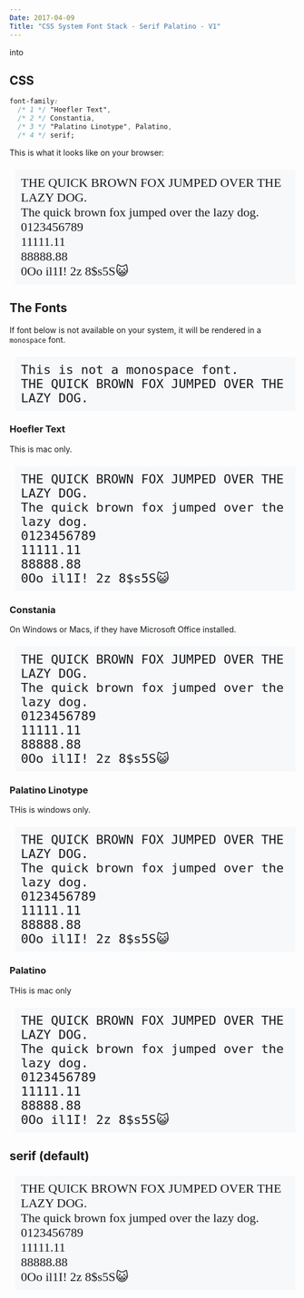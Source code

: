 ```yaml
---
Date: 2017-04-09
Title: "CSS System Font Stack - Serif Palatino - V1"
---
```


into

## CSS

```css
font-family:
  /* 1 */ "Hoefler Text",
  /* 2 */ Constantia,
  /* 3 */ "Palatino Linotype", Palatino,
  /* 4 */ serif;
```
This is what it looks like on your browser:

<style>
.sample {
  background-color: #f6f8fa;
  font-size: 22px;
  margin-left:10px;
  padding: 10px;
</style>

<p class="sample" style="font-family: hoefler text, constantia, palatino
linotype, palatino, serif;">
THE QUICK BROWN FOX JUMPED OVER THE LAZY DOG.<br>
The quick brown fox jumped over the lazy dog.<br>
0123456789<br>
11111.11<br>
88888.88<br>
0Oo il1I! 2z 8$s5S😺
</p>

## The Fonts

If font below is not available on your system, it will be rendered in a
`monospace` font.

<p class="sample" style="font-family: monospace;">
This is not a monospace font.<br>
THE QUICK BROWN FOX JUMPED OVER THE LAZY DOG.
</p>

### Hoefler Text

This is mac only.

<p class="sample" style="font-family: hoefler text, monospace;">
THE QUICK BROWN FOX JUMPED OVER THE LAZY DOG.<br>
The quick brown fox jumped over the lazy dog.<br>
0123456789<br>
11111.11<br>
88888.88<br>
0Oo il1I! 2z 8$s5S😺
</p>

### Constania

On Windows or Macs, if they have Microsoft Office installed.

<p class="sample" style="font-family: constania, monospace;">
THE QUICK BROWN FOX JUMPED OVER THE LAZY DOG.<br>
The quick brown fox jumped over the lazy dog.<br>
0123456789<br>
11111.11<br>
88888.88<br>
0Oo il1I! 2z 8$s5S😺
</p>

### Palatino Linotype

THis is windows only.

<p class="sample" style="font-family: palatino linotype, monospace;">
THE QUICK BROWN FOX JUMPED OVER THE LAZY DOG.<br>
The quick brown fox jumped over the lazy dog.<br>
0123456789<br>
11111.11<br>
88888.88<br>
0Oo il1I! 2z 8$s5S😺
</p>

### Palatino

THis is mac only

<p class="sample" style="font-family: palatino, monospace;">
THE QUICK BROWN FOX JUMPED OVER THE LAZY DOG.<br>
The quick brown fox jumped over the lazy dog.<br>
0123456789<br>
11111.11<br>
88888.88<br>
0Oo il1I! 2z 8$s5S😺
</p>

## serif (default)

<p class="sample" style="font-family: serif;">
THE QUICK BROWN FOX JUMPED OVER THE LAZY DOG.<br>
The quick brown fox jumped over the lazy dog.<br>
0123456789<br>
11111.11<br>
88888.88<br>
0Oo il1I! 2z 8$s5S😺
</p>
